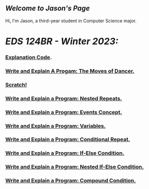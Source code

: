## *Welcome to **Jason's Page***

Hi, I'm Jason, a third-year student in Computer Science major. 

# *EDS 124BR - Winter 2023:*

### [Explanation Code](https://youtu.be/8D8ew2vNJBI).

### [Write and Explain A Progam: The Moves of Dancer.](https://youtu.be/tpH4PGiPmCY)

### [Scratch!](https://youtu.be/tpH4PGiPmCY)

### [Write and Explain a Program: Nested Repeats.](https://youtu.be/r4mTdOckXj8)

### [Write and Explain a Program: Events Concept.](https://youtu.be/DcACNDWJwnU)

### [Write and Explain a Program: Variables.](https://youtu.be/dLkGVYL64mQ)

### [Write and Explain a Program: Conditional Repeat.](https://youtu.be/dtX1j1BZqy0)

### [Write and Explain a Program: If-Else Condition.](https://youtu.be/lW6NWgecklc)

### [Write and Explain a Program: Nested If-Else Condition.](https://youtu.be/wpXkGS9vm3s)

### [Write and Explain a Program: Compound Condition.](https://youtu.be/atSgqq3FfOM)
